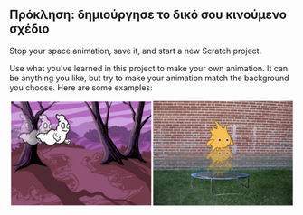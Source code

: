 ## Πρόκληση: δημιούργησε το δικό σου κινούμενο σχέδιο

Stop your space animation, save it, and start a new Scratch project.

Use what you've learned in this project to make your own animation. It can be anything you like, but try to make your animation match the background you choose. Here are some examples:

![screenshot](images/space-egs.png)